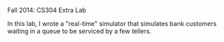 Fall 2014: CS304 Extra Lab

In this lab, I wrote a "real-time" simulator that simulates bank customers waiting in a queue to be serviced by a few tellers.
